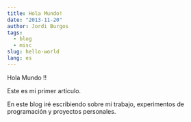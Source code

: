```yaml
---
title: Hola Mundo!
date: "2013-11-20"
author: Jordi Burgos
tags: 
  - blog
  - misc
slug: hello-world
lang: es
---
```


Hola Mundo !!

Este es mi primer art&iacute;culo.

En este blog ir&eacute; escribiendo sobre mi trabajo, experimentos de programaci&oacute;n y proyectos personales.
